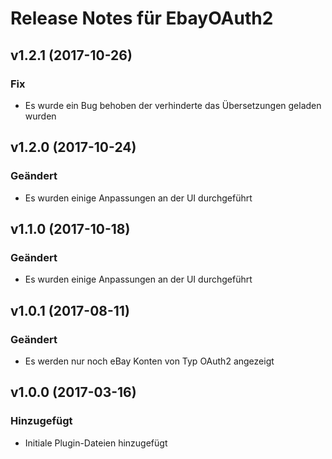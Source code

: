 # Release Notes für EbayOAuth2
## v1.2.1 (2017-10-26)
### Fix
- Es wurde ein Bug behoben der verhinderte das Übersetzungen geladen wurden

## v1.2.0 (2017-10-24)
### Geändert
- Es wurden einige Anpassungen an der UI durchgeführt

## v1.1.0 (2017-10-18)
### Geändert
- Es wurden einige Anpassungen an der UI durchgeführt

## v1.0.1 (2017-08-11)
### Geändert
- Es werden nur noch eBay Konten von Typ OAuth2 angezeigt

## v1.0.0 (2017-03-16)
### Hinzugefügt
- Initiale Plugin-Dateien hinzugefügt